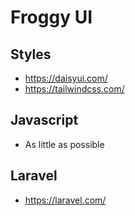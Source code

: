 # Froggy UI

## Styles

- https://daisyui.com/
- https://tailwindcss.com/

## Javascript

- As little as possible

## Laravel

- https://laravel.com/
